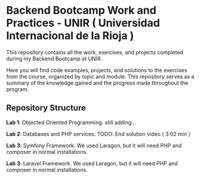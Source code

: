 # Backend Bootcamp Work and Practices - UNIR ( Universidad Internacional de la Rioja )
This repository contains all the work, exercises, and projects completed during my Backend Bootcamp at UNIR.

Here you will find code examples, projects, and solutions to the exercises from the course, organized by topic and module. This repository serves as a summary of the knowledge gained and the progress made throughout the program.

## Repository Structure
**Lab 1**: Objected Oriented Programming.
still adding...

**Lab 2**: Databases and PHP services.
TODO: End solution video ( 3:02 min )

**Lab 3**: Symfony Framework.
We used Laragon, but it will need PHP and composer in normal installations.

**Lab 3**: Laravel Framework.
We used Laragon, but it will need PHP and composer in normal installations.